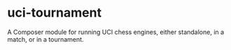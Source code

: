 # uci-tournament

A Composer module for running UCI chess engines, either standalone, in a match, or in a tournament.